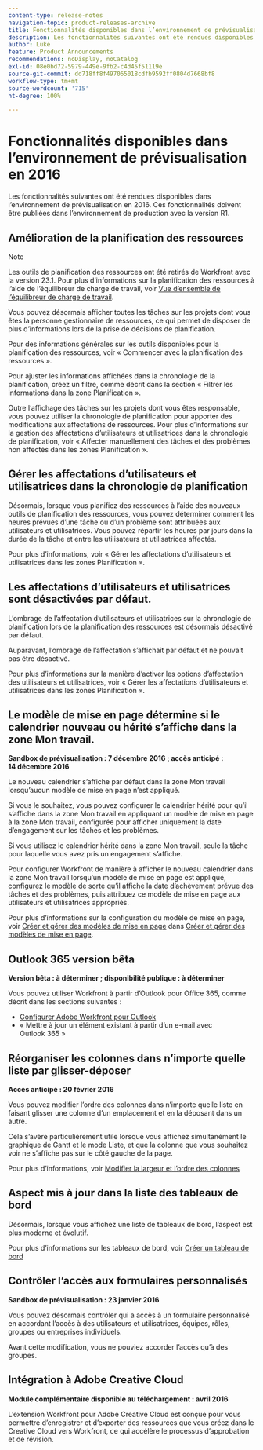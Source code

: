```yaml
---
content-type: release-notes
navigation-topic: product-releases-archive
title: Fonctionnalités disponibles dans l’environnement de prévisualisation en 2016
description: Les fonctionnalités suivantes ont été rendues disponibles dans l’environnement de prévisualisation en 2016. Ces fonctionnalités doivent être publiées dans l’environnement de production avec la version R1.
author: Luke
feature: Product Announcements
recommendations: noDisplay, noCatalog
exl-id: 08e0bd72-5979-449e-9fb2-c4d45f51119e
source-git-commit: dd718ff8f497065018cdfb9592ff0804d7668bf8
workflow-type: tm+mt
source-wordcount: '715'
ht-degree: 100%

---
```


# Fonctionnalités disponibles dans l’environnement de prévisualisation en 2016

Les fonctionnalités suivantes ont été rendues disponibles dans l’environnement de prévisualisation en 2016. Ces fonctionnalités doivent être publiées dans l’environnement de production avec la version R1.

## Amélioration de la planification des ressources

>[!NOTE]
>
>Les outils de planification des ressources ont été retirés de Workfront avec la version 23.1. Pour plus d’informations sur la planification des ressources à l’aide de l’équilibreur de charge de travail, voir [Vue d’ensemble de l’équilibreur de charge de travail](../../../../resource-mgmt/workload-balancer/overview-workload-balancer.md).

Vous pouvez désormais afficher toutes les tâches sur les projets dont vous êtes la personne gestionnaire de ressources, ce qui permet de disposer de plus d’informations lors de la prise de décisions de planification.

Pour des informations générales sur les outils disponibles pour la planification des ressources, voir « Commencer avec la planification des ressources ».

Pour ajuster les informations affichées dans la chronologie de la planification, créez un filtre, comme décrit dans la section « Filtrer les informations dans la zone Planification ».

Outre l’affichage des tâches sur les projets dont vous êtes responsable, vous pouvez utiliser la chronologie de planification pour apporter des modifications aux affectations de ressources. Pour plus d’informations sur la gestion des affectations d’utilisateurs et utilisatrices dans la chronologie de planification, voir « Affecter manuellement des tâches et des problèmes non affectés dans les zones Planification ».

## Gérer les affectations d’utilisateurs et utilisatrices dans la chronologie de planification

Désormais, lorsque vous planifiez des ressources à l’aide des nouveaux outils de planification des ressources, vous pouvez déterminer comment les heures prévues d’une tâche ou d’un problème sont attribuées aux utilisateurs et utilisatrices. Vous pouvez répartir les heures par jours dans la durée de la tâche et entre les utilisateurs et utilisatrices affectés.

Pour plus d’informations, voir « Gérer les affectations d’utilisateurs et utilisatrices dans les zones Planification ».

## Les affectations d’utilisateurs et utilisatrices sont désactivées par défaut.

L’ombrage de l’affectation d’utilisateurs et utilisatrices sur la chronologie de planification lors de la planification des ressources est désormais désactivé par défaut.

Auparavant, l’ombrage de l’affectation s’affichait par défaut et ne pouvait pas être désactivé.

Pour plus d’informations sur la manière d’activer les options d’affectation des utilisateurs et utilisatrices, voir « Gérer les affectations d’utilisateurs et utilisatrices dans les zones Planification ».

## Le modèle de mise en page détermine si le calendrier nouveau ou hérité s’affiche dans la zone Mon travail.

**Sandbox de prévisualisation : 7 décembre 2016 ; accès anticipé : 14 décembre 2016**

Le nouveau calendrier s’affiche par défaut dans la zone Mon travail lorsqu’aucun modèle de mise en page n’est appliqué.

Si vous le souhaitez, vous pouvez configurer le calendrier hérité pour qu’il s’affiche dans la zone Mon travail en appliquant un modèle de mise en page à la zone Mon travail, configurée pour afficher uniquement la date d’engagement sur les tâches et les problèmes.

Si vous utilisez le calendrier hérité dans la zone Mon travail, seule la tâche pour laquelle vous avez pris un engagement s’affiche.

Pour configurer Workfront de manière à afficher le nouveau calendrier dans la zone Mon travail lorsqu’un modèle de mise en page est appliqué, configurez le modèle de sorte qu’il affiche la date d’achèvement prévue des tâches et des problèmes, puis attribuez ce modèle de mise en page aux utilisateurs et utilisatrices appropriés.

Pour plus d’informations sur la configuration du modèle de mise en page, voir [Créer et gérer des modèles de mise en page](../../../../administration-and-setup/customize-workfront/use-layout-templates/create-and-manage-layout-templates.md#customizing-my-work) dans [Créer et gérer des modèles de mise en page](../../../../administration-and-setup/customize-workfront/use-layout-templates/create-and-manage-layout-templates.md).

## Outlook 365 version bêta

**Version bêta : à déterminer ; disponibilité publique : à déterminer**

Vous pouvez utiliser Workfront à partir d’Outlook pour Office 365, comme décrit dans les sections suivantes :

* [Configurer Adobe Workfront pour Outlook](../../../../workfront-integrations-and-apps/using-workfront-with-outlook/set-up-workfront-for-outlook.md)
* « Mettre à jour un élément existant à partir d’un e-mail avec Outlook 365 »

## Réorganiser les colonnes dans n’importe quelle liste par glisser-déposer

**Accès anticipé : 20 février 2016**

Vous pouvez modifier l’ordre des colonnes dans n’importe quelle liste en faisant glisser une colonne d’un emplacement et en la déposant dans un autre.

Cela s’avère particulièrement utile lorsque vous affichez simultanément le graphique de Gantt et le mode Liste, et que la colonne que vous souhaitez voir ne s’affiche pas sur le côté gauche de la page. 

Pour plus d’informations, voir [Modifier la largeur et l’ordre des colonnes](../../../../reports-and-dashboards/reports/reporting-elements/modify-column-width-order.md)

## Aspect mis à jour dans la liste des tableaux de bord

Désormais, lorsque vous affichez une liste de tableaux de bord, l’aspect est plus moderne et évolutif.

Pour plus d’informations sur les tableaux de bord, voir [Créer un tableau de bord](../../../../reports-and-dashboards/dashboards/creating-and-managing-dashboards/create-dashboard.md)

## Contrôler l’accès aux formulaires personnalisés

**Sandbox de prévisualisation : 23 janvier 2016**

Vous pouvez désormais contrôler qui a accès à un formulaire personnalisé en accordant l’accès à des utilisateurs et utilisatrices, équipes, rôles, groupes ou entreprises individuels. 

Avant cette modification, vous ne pouviez accorder l’accès qu’à des groupes.

## Intégration à Adobe Creative Cloud

**Module complémentaire disponible au téléchargement : avril 2016**

L’extension Workfront pour Adobe Creative Cloud est conçue pour vous permettre d’enregistrer et d’exporter des ressources que vous créez dans le Creative Cloud vers Workfront, ce qui accélère le processus d’approbation et de révision.

